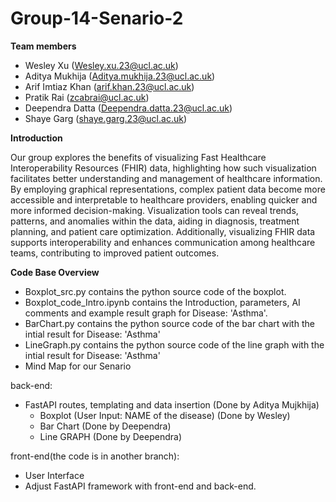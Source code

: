 # Group-14-Senario-2

**Team members**
- Wesley Xu (Wesley.xu.23@ucl.ac.uk)
- Aditya Mukhija (Aditya.mukhija.23@ucl.ac.uk)
- Arif Imtiaz Khan (arif.khan.23@ucl.ac.uk)
- Pratik Rai (zcabrai@ucl.ac.uk)
- Deependra Datta (Deependra.datta.23@ucl.ac.uk)
- Shaye Garg (shaye.garg.23@ucl.ac.uk)


**Introduction**

Our group explores the benefits of visualizing Fast Healthcare Interoperability Resources (FHIR) data, highlighting how such visualization facilitates better understanding and management of healthcare information. By employing graphical representations, complex patient data become more accessible and interpretable to healthcare providers, enabling quicker and more informed decision-making. Visualization tools can reveal trends, patterns, and anomalies within the data, aiding in diagnosis, treatment planning, and patient care optimization. Additionally, visualizing FHIR data supports interoperability and enhances communication among healthcare teams, contributing to improved patient outcomes.


**Code Base Overview**
- Boxplot_src.py contains the python source code of the boxplot.
- Boxplot_code_Intro.ipynb contains the Introduction, parameters, AI comments and example result graph for Disease: 'Asthma'.
- BarChart.py contains the python source code of the bar chart with the intial result for Disease: 'Asthma'
- LineGraph.py contains the python source code of the line graph with the intial result for Disease: 'Asthma'
- Mind Map for our Senario


 back-end: 
  - FastAPI routes, templating and data insertion (Done by Aditya Mujkhija)
    - Boxplot (User Input: NAME of the disease) (Done by Wesley)
    - Bar Chart (Done by Deependra)
    - Line GRAPH (Done by Deependra)

 front-end(the code is in another branch):
  - User Interface
  - Adjust FastAPI framework with front-end and back-end.
